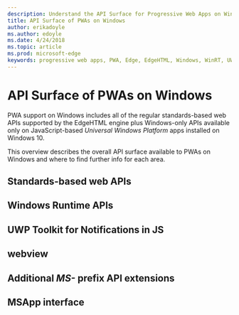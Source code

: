 ```yaml
---
description: Understand the API Surface for Progressive Web Apps on Windows
title: API Surface of PWAs on Windows
author: erikadoyle
ms.author: edoyle
ms.date: 4/24/2018
ms.topic: article
ms.prod: microsoft-edge
keywords: progressive web apps, PWA, Edge, EdgeHTML, Windows, WinRT, UWP, MSApp, API, WWAHost
---
```


# API Surface of PWAs on Windows

PWA support on Windows includes all of the regular standards-based web APIs supported by the EdgeHTML engine plus Windows-only APIs available only on JavaScript-based *Universal Windows Platform* apps  installed on Windows 10.

This overview describes the overall API surface available to PWAs on Windows and where to find further info for each area.

## Standards-based web APIs

## Windows Runtime APIs

## UWP Toolkit for Notifications in JS

## webview

## Additional *MS-* prefix API extensions

## MSApp interface
